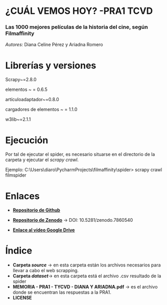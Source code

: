 #  ¿CUÁL VEMOS HOY? -PRA1 TCVD
###  Las 1000 mejores películas de la historia del cine, según Filmaffinity
*Autores:* Diana Celine Pérez y Ariadna Romero





#  Librerías y versiones
Scrapy~=2.8.0

elementos ~ = 0.6.5

artículoadaptador~=0.8.0

cargadores de elementos ~ = 1.1.0

w3lib~=2.1.1





#  Ejecución
Por tal de ejecutar el spider, es necesario situarse en el directorio de la carpeta y ejecutar el *scrapy crawl*.

Ejemplo: C:\Users\diaro\PycharmProjects\filmaffinity\spider> scrapy crawl filmspider





# Enlaces 
- **[Repositorio de Github](https://github.com/aromeromontero/WebScrapping-PRA1-TCVD)**

- **[Repositorio de Zenodo](https://zenodo.org/record/7860540#.ZEbyknZBy3A)** -> DOI: 10.5281/zenodo.7860540   
                                                   
- **[Enlace al vídeo Google Drive](https://drive.google.com/file/d/165rhk6UH4k8Cvk4LtxUaya53JwsQaacW/view?usp=sharing)**





# Índice
  - **Carpeta *source*** -> en esta carpeta están los archivos necesarios para llevar a cabo el web scrapping.
  - **Carpeta *dataset***-> en esta carpeta está el archivo .csv resultado de la spider
  - **MEMORIA - PRA1 - TYCVD - DIANA Y ARIADNA.pdf** -> es el archivo donde se encuentran las respuestas a la PRA1.
  - **LICENSE**

